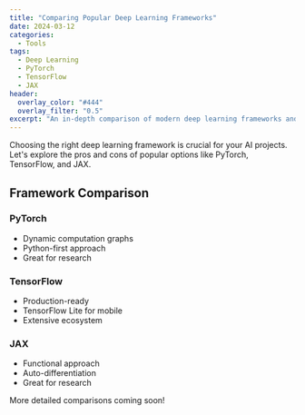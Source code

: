 ```yaml
---
title: "Comparing Popular Deep Learning Frameworks"
date: 2024-03-12
categories:
  - Tools
tags:
  - Deep Learning
  - PyTorch
  - TensorFlow
  - JAX
header:
  overlay_color: "#444"
  overlay_filter: "0.5"
excerpt: "An in-depth comparison of modern deep learning frameworks and when to use each one."
---
```


Choosing the right deep learning framework is crucial for your AI projects. Let's explore the pros and cons of popular options like PyTorch, TensorFlow, and JAX.

## Framework Comparison

### PyTorch
- Dynamic computation graphs
- Python-first approach
- Great for research

### TensorFlow
- Production-ready
- TensorFlow Lite for mobile
- Extensive ecosystem

### JAX
- Functional approach
- Auto-differentiation
- Great for research

More detailed comparisons coming soon! 